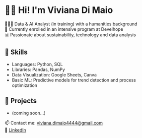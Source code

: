 # 👋🏻 Hi! I'm Viviana Di Maio  
👩🏻‍💻 Data & AI Analyst (in training) with a humanities background  
🌱 Currently enrolled in an intensive program at Develhope   
📊 Passionate about sustainability, technology and data analysis 

## 🔧 Skills  
- Languages: Python, SQL  
- Libraries: Pandas, NumPy  
- Data Visualization: Google Sheets, Canva  
- Basic ML: Predictive models for trend detection and process optimization  

## 📂 Projects   
- (coming soon...)  

📫 Contact me: viviana.dimaio4444@gmail.com  
🔗 [LinkedIn](https://www.linkedin.com/in/vivianadimaio)
